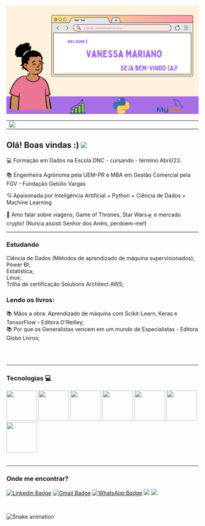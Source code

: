 ![capa](https://github.com/nessamariano/nessamariano/blob/main/github-capa%20(1).png)

<center>
  <table>
    <tr>
        <td><img width="495px" align="left" src="https://github-readme-stats.vercel.app/api?username=nessamariano&theme=buefy" /></td>
        <td><img width="400px" align="left" src="https://github-readme-stats.vercel.app/api/top-langs/?username=nessamariano&hide=html&layout=compact&theme=buefy" /</td>  
    </tr>   
  </table>
</center>   

## Olá! Boas vindas :) <img src="https://github.com/leticiadasilva/leticiadasilva/blob/main/images/Hi.gif" width="30px">

:computer: Formação em Dados na Escola DNC - cursando - término Abril/23.

:books: Engenheira Agrônoma pela UEM-PR e MBA em Gestão Comercial pela FGV - Fundação Getúlio Vargas

:cupid: Apaixonada por Inteligência Artificial + Python + Ciência de Dados + Machine Learning 

:star2: Amo falar sobre viagens, Game of Thrones, Star Wars🛸 e mercado crypto! (Nunca assisti Senhor dos Anéis, perdoem-me!)

---
### Estudando

<div>
Ciência de Dados (Métodos de aprendizado de máquina supervisionados);</br>
Power BI;</br>
Estatística;</br>
Linux;</br>
Trilha de certificação Solutions Architect AWS;</br>

### Lendo os livros:  

:books: Mãos a obra: Aprendizado de máquina com Scikit-Learn, Keras e TensorFlow - Editora O'Reilley;</br>
:books: Por que os Generalistas vencem em um mundo de Especialistas - Editora Globo Livros;</br>

</br>
</br>

---
### Tecnologias 💻
<div>
<img src="https://user-images.githubusercontent.com/92809543/147505634-790c4187-0e0c-42cd-b3b5-b35c77c16347.png" width="80" height=80"/>
<img src="https://user-images.githubusercontent.com/92809543/147506791-fa632e59-58c0-423f-bfab-90184b5528ce.png" width="80" height=80"/>
<img src="https://user-images.githubusercontent.com/92809543/147508656-c98f7a17-504e-40f2-b710-c5031c0198fd.png" width="80" height=80"/>
<img src="https://user-images.githubusercontent.com/92809543/147506330-19e8270b-106b-4232-b599-81f0a93d8d96.png" width="80" height=80"/>
<img src="https://user-images.githubusercontent.com/92809543/147506898-cf34755f-ee0d-484e-8239-cb1ecb4982e4.png" width="80" height=80"/>
<img src="https://user-images.githubusercontent.com/92809543/147509370-bfdc9029-5eb9-44ab-a551-d532b6efb0b7.png" width="80" height=80"/>
<img src="https://user-images.githubusercontent.com/92809543/147509341-54d63b81-cbd2-4d40-aa01-5791f846651b.png" width="80" height=80"/>
</div>
</br>

---
### Onde me encontrar? 
                                                                                                                                      

[![Linkedin Badge](https://img.shields.io/badge/LinkedIn-0077B5?style=for-the-badge&logo=linkedin&logoColor=white)](https://www.linkedin.com/in/vanessamarianodasilva/)
[![Gmail Badge](https://img.shields.io/badge/Gmail-D14836?style=for-the-badge&logo=gmail&logoColor=white)](mailto:vmarianodatascience@gmail.com)
[![WhatsApp Badge](https://img.shields.io/badge/-WhatsApp-darkgreen?style=flat&logo=Whatsapp&logoColor=white)](https://api.whatsapp.com/send?phone=5547991576031&text=oi)
![](https://img.shields.io/github/followers/nessamariano?style=social) <img src="http://views.whatilearened.today/views/github/nessamariano/views.svg"/>                                                                                                                                      
</div><br/>




  ![Snake animation](https://github.com/nessamariano/nessamariano/blob/output/github-contribution-grid-snake.svg)
    

